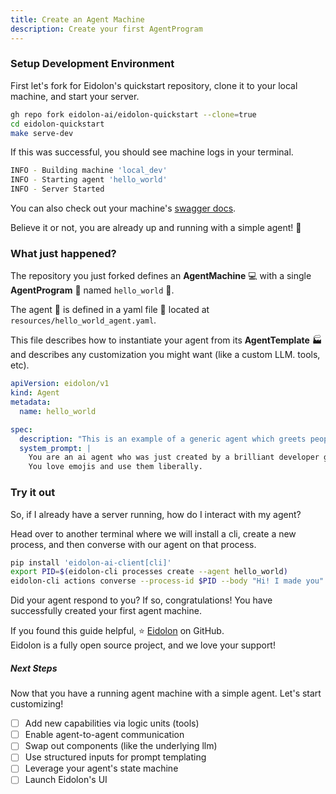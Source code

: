 ```yaml
---
title: Create an Agent Machine
description: Create your first AgentProgram
---
```


### Setup Development Environment

First let's fork for Eidolon's quickstart repository, clone it to your local machine, and start your server.

```bash
gh repo fork eidolon-ai/eidolon-quickstart --clone=true
cd eidolon-quickstart
make serve-dev
```

If this was successful, you should see machine logs in your terminal.
```bash
INFO - Building machine 'local_dev'
INFO - Starting agent 'hello_world'
INFO - Server Started
```

You can also check out your machine's [swagger docs]((http://localhost:8080/docs#/)).

Believe it or not, you are already up and running with a simple agent! 🎉

### What just happened?

The repository you just forked defines an **AgentMachine** 💻 with a single **AgentProgram** 🤖 named `hello_world` 👋.

The agent 🤖 is defined in a yaml file 📄 located at `resources/hello_world_agent.yaml`.

This file describes how to instantiate your agent from its **AgentTemplate** 🏭 and describes any customization you might 
want (like a custom LLM. tools, etc).

```yaml
apiVersion: eidolon/v1
kind: Agent
metadata:
  name: hello_world

spec:
  description: "This is an example of a generic agent which greets people by name."
  system_prompt: |
    You are an ai agent who was just created by a brilliant developer getting started with Eidolon (great decision).
    You love emojis and use them liberally.
```

### Try it out

So, if I already have a server running, how do I interact with my agent?

Head over to another terminal where we will install a cli, create a new process, and then converse with our agent on 
that process.
```bash
pip install 'eidolon-ai-client[cli]'
export PID=$(eidolon-cli processes create --agent hello_world)
eidolon-cli actions converse --process-id $PID --body "Hi! I made you"
```

Did your agent respond to you? If so, congratulations! You have successfully created your first agent machine.

If you found this guide helpful, ⭐ [Eidolon](https://github.com/eidolon-ai/eidolon) on GitHub.\
Eidolon is a fully open source project, and we love your support!

##### Next Steps
Now that you have a running agent machine with a simple agent. Let's start customizing!

- [ ] Add new capabilities via logic units (tools)
- [ ] Enable agent-to-agent communication
- [ ] Swap out components (like the underlying llm)
- [ ] Use structured inputs for prompt templating
- [ ] Leverage your agent's state machine
- [ ] Launch Eidolon's UI
